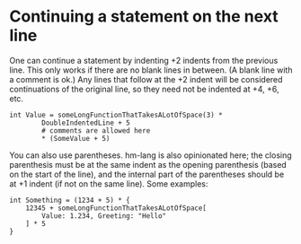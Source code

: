 # Continuing a statement on the next line

One can continue a statement by indenting +2 indents from the previous line.
This only works if there are no blank lines in between.  (A blank line
with a comment is ok.)  Any lines that follow at the +2 indent will be considered
continuations of the original line, so they need not be indented at +4, +6, etc.

```
int Value = someLongFunctionThatTakesALotOfSpace(3) *
        DoubleIndentedLine + 5
        # comments are allowed here
        * (SomeValue + 5)
```

You can also use parentheses.  hm-lang is also opinionated here; the closing
parenthesis must be at the same indent as the opening parenthesis (based on the
start of the line), and the internal part of the parentheses should be at +1
indent (if not on the same line).  Some examples:

```
int Something = (1234 + 5) * {
    12345 + someLongFunctionThatTakesALotOfSpace[
        Value: 1.234, Greeting: "Hello"
    ] * 5
}
```
